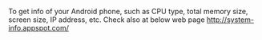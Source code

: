 To get info of your Android phone, such as CPU type, total memory size, screen size, IP address, etc. Check also at below web page
http://system-info.appspot.com/